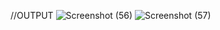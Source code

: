 //OUTPUT
![Screenshot (56)](https://github.com/deekshithreddy9347/InventoryManagementSystem/assets/116727923/5d631271-3720-4498-8752-e426758ca6b3)
![Screenshot (57)](https://github.com/deekshithreddy9347/InventoryManagementSystem/assets/116727923/1824b49b-fc90-4303-9e38-e8b98fa68d44)




